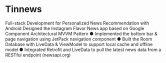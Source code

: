 # Tinnews
Full-stack Development for Personalized News Recommendation with Android
 Designed the Instagram Flavor News app based on Google Component Architectural MVVM Pattern
● Implemented the bottom bar & page navigation using JetPack navigation component
● Built the Room Database with LiveData & ViewModel to support local cache and offline model
● Integrated Retrofit and LiveData to pull the latest news data from a RESTful endpoint (newsapi.org)
